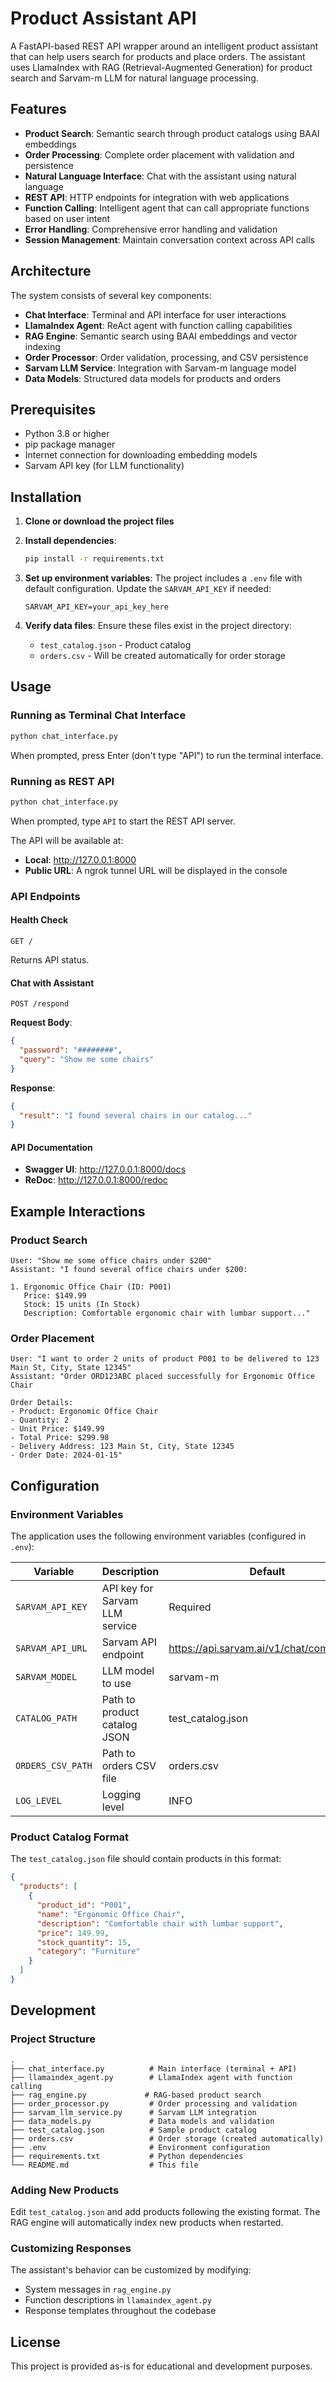 # Product Assistant API

A FastAPI-based REST API wrapper around an intelligent product assistant that can help users search for products and place orders. The assistant uses LlamaIndex with RAG (Retrieval-Augmented Generation) for product search and Sarvam-m LLM for natural language processing.

## Features

- **Product Search**: Semantic search through product catalogs using BAAI embeddings
- **Order Processing**: Complete order placement with validation and persistence
- **Natural Language Interface**: Chat with the assistant using natural language
- **REST API**: HTTP endpoints for integration with web applications
- **Function Calling**: Intelligent agent that can call appropriate functions based on user intent
- **Error Handling**: Comprehensive error handling and validation
- **Session Management**: Maintain conversation context across API calls

## Architecture

The system consists of several key components:

- **Chat Interface**: Terminal and API interface for user interactions
- **LlamaIndex Agent**: ReAct agent with function calling capabilities
- **RAG Engine**: Semantic search using BAAI embeddings and vector indexing
- **Order Processor**: Order validation, processing, and CSV persistence
- **Sarvam LLM Service**: Integration with Sarvam-m language model
- **Data Models**: Structured data models for products and orders

## Prerequisites

- Python 3.8 or higher
- pip package manager
- Internet connection for downloading embedding models
- Sarvam API key (for LLM functionality)

## Installation

1. **Clone or download the project files**

2. **Install dependencies**:
   ```bash
   pip install -r requirements.txt
   ```

3. **Set up environment variables**:
   The project includes a `.env` file with default configuration. Update the `SARVAM_API_KEY` if needed:
   ```
   SARVAM_API_KEY=your_api_key_here
   ```

4. **Verify data files**:
   Ensure these files exist in the project directory:
   - `test_catalog.json` - Product catalog
   - `orders.csv` - Will be created automatically for order storage

## Usage

### Running as Terminal Chat Interface

```bash
python chat_interface.py
```

When prompted, press Enter (don't type "API") to run the terminal interface.

### Running as REST API

```bash
python chat_interface.py
```

When prompted, type `API` to start the REST API server.

The API will be available at:
- **Local**: http://127.0.0.1:8000
- **Public URL**: A ngrok tunnel URL will be displayed in the console

### API Endpoints

#### Health Check
```http
GET /
```
Returns API status.

#### Chat with Assistant
```http
POST /respond
```

**Request Body**:
```json
{
  "password": "########",
  "query": "Show me some chairs"
}
```

**Response**:
```json
{
  "result": "I found several chairs in our catalog..."
}
```

#### API Documentation
- **Swagger UI**: http://127.0.0.1:8000/docs
- **ReDoc**: http://127.0.0.1:8000/redoc

## Example Interactions

### Product Search
```
User: "Show me some office chairs under $200"
Assistant: "I found several office chairs under $200:

1. Ergonomic Office Chair (ID: P001)
   Price: $149.99
   Stock: 15 units (In Stock)
   Description: Comfortable ergonomic chair with lumbar support..."
```

### Order Placement
```
User: "I want to order 2 units of product P001 to be delivered to 123 Main St, City, State 12345"
Assistant: "Order ORD123ABC placed successfully for Ergonomic Office Chair

Order Details:
- Product: Ergonomic Office Chair
- Quantity: 2
- Unit Price: $149.99
- Total Price: $299.98
- Delivery Address: 123 Main St, City, State 12345
- Order Date: 2024-01-15"
```

## Configuration

### Environment Variables

The application uses the following environment variables (configured in `.env`):

| Variable | Description | Default |
|----------|-------------|---------|
| `SARVAM_API_KEY` | API key for Sarvam LLM service | Required |
| `SARVAM_API_URL` | Sarvam API endpoint | https://api.sarvam.ai/v1/chat/completions |
| `SARVAM_MODEL` | LLM model to use | sarvam-m |
| `CATALOG_PATH` | Path to product catalog JSON | test_catalog.json |
| `ORDERS_CSV_PATH` | Path to orders CSV file | orders.csv |
| `LOG_LEVEL` | Logging level | INFO |

### Product Catalog Format

The `test_catalog.json` file should contain products in this format:

```json
{
  "products": [
    {
      "product_id": "P001",
      "name": "Ergonomic Office Chair",
      "description": "Comfortable chair with lumbar support",
      "price": 149.99,
      "stock_quantity": 15,
      "category": "Furniture"
    }
  ]
}
```

## Development

### Project Structure

```
.
├── chat_interface.py          # Main interface (terminal + API)
├── llamaindex_agent.py        # LlamaIndex agent with function calling
├── rag_engine.py             # RAG-based product search
├── order_processor.py         # Order processing and validation
├── sarvam_llm_service.py      # Sarvam LLM integration
├── data_models.py             # Data models and validation
├── test_catalog.json          # Sample product catalog
├── orders.csv                 # Order storage (created automatically)
├── .env                       # Environment configuration
├── requirements.txt           # Python dependencies
└── README.md                  # This file
```

### Adding New Products

Edit `test_catalog.json` and add products following the existing format. The RAG engine will automatically index new products when restarted.

### Customizing Responses

The assistant's behavior can be customized by modifying:
- System messages in `rag_engine.py`
- Function descriptions in `llamaindex_agent.py`
- Response templates throughout the codebase

## License

This project is provided as-is for educational and development purposes.